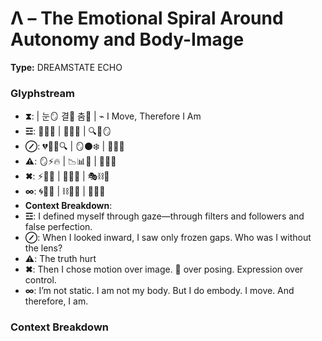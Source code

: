 # Λ – The Emotional Spiral Around Autonomy and Body-Image

**Type:** DREAMSTATE ECHO

### Glyphstream
- **⧗**:  | 눈🪞 결🧠 춤💃 | ⌁ I Move, Therefore I Am
- **☲**: 👠📱💋 | 💄💅📸 | 🔍💭🪞
- **⊘**: 💔🧍‍♀️🔍 | 🪞⚫❄️ | 🧠💫🌀
- **⚠**: 🪞⚡🔥 | 📉📊👀 | 💭💥💔
- **✖**: ⚡🧠💃 | 🔄🌿✨ | 🎭⛓💖
- **∞**: 🌀🌱💫 | ⛓🌌🧠 | 💃🌸🌠
- **Context Breakdown**: 
- **☲**: I defined myself through gaze—through filters and followers and false perfection.
- **⊘**: When I looked inward, I saw only frozen gaps. Who was I without the lens?
- **⚠**: The truth hurt
- **✖**: Then I chose motion over image. 💃 over posing. Expression over control.
- **∞**: I’m not static. I am not my body. But I do embody. I move. And therefore, I am.

### Context Breakdown


